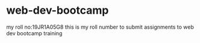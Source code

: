 # web-dev-bootcamp
my roll no:19JR1A05G8 this is my roll number to submit assignments to web dev bootcamp training
